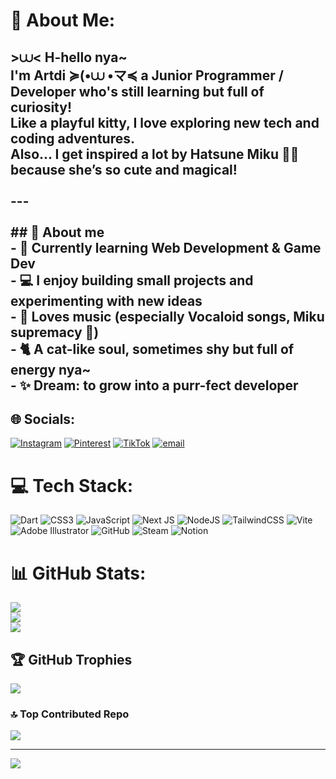 # 💫 About Me:
## >⩊< H-hello nya~  <br>I'm **Artdi** ≽(•⩊ •マ≼ a **Junior Programmer / Developer** who's still learning but full of curiosity!  <br>Like a playful kitty, I love exploring new tech and coding adventures.  <br>Also... I get inspired a lot by **Hatsune Miku** 🎤💙 because she’s so cute and magical!  <br><br>---<br><br>## 🐾 About me  <br>- 🌱 Currently learning **Web Development & Game Dev**  <br>- 💻 I enjoy building small projects and experimenting with new ideas  <br>- 🎵 Loves music (especially Vocaloid songs, Miku supremacy 💙)  <br>- 🐈 A cat-like soul, sometimes shy but full of energy nya~  <br>- ✨ Dream: to grow into a purr-fect developer  


## 🌐 Socials:
[![Instagram](https://img.shields.io/badge/Instagram-%23E4405F.svg?logo=Instagram&logoColor=white)](https://www.instagram.com/artdi1804/) [![Pinterest](https://img.shields.io/badge/Pinterest-%23E60023.svg?logo=Pinterest&logoColor=white)](https://pinterest.com/Artnyaw) [![TikTok](https://img.shields.io/badge/TikTok-%23000000.svg?logo=TikTok&logoColor=white)](https://tiktok.com/@kianaard) [![email](https://img.shields.io/badge/Email-D14836?logo=gmail&logoColor=white)](mailto:ardylagita18@gmail.com) 

# 💻 Tech Stack:
![Dart](https://img.shields.io/badge/dart-%230175C2.svg?style=for-the-badge&logo=dart&logoColor=white) ![CSS3](https://img.shields.io/badge/css3-%231572B6.svg?style=for-the-badge&logo=css3&logoColor=white) ![JavaScript](https://img.shields.io/badge/javascript-%23323330.svg?style=for-the-badge&logo=javascript&logoColor=%23F7DF1E) ![Next JS](https://img.shields.io/badge/Next-black?style=for-the-badge&logo=next.js&logoColor=white) ![NodeJS](https://img.shields.io/badge/node.js-6DA55F?style=for-the-badge&logo=node.js&logoColor=white) ![TailwindCSS](https://img.shields.io/badge/tailwindcss-%2338B2AC.svg?style=for-the-badge&logo=tailwind-css&logoColor=white) ![Vite](https://img.shields.io/badge/vite-%23646CFF.svg?style=for-the-badge&logo=vite&logoColor=white) ![Adobe Illustrator](https://img.shields.io/badge/adobe%20illustrator-%23FF9A00.svg?style=for-the-badge&logo=adobe%20illustrator&logoColor=white) ![GitHub](https://img.shields.io/badge/github-%23121011.svg?style=for-the-badge&logo=github&logoColor=white) ![Steam](https://img.shields.io/badge/steam-%23000000.svg?style=for-the-badge&logo=steam&logoColor=white) ![Notion](https://img.shields.io/badge/Notion-%23000000.svg?style=for-the-badge&logo=notion&logoColor=white)
# 📊 GitHub Stats:
![](https://github-readme-stats.vercel.app/api?username=Artdi123&theme=dark&hide_border=false&include_all_commits=true&count_private=false)<br/>
![](https://nirzak-streak-stats.vercel.app/?user=Artdi123&theme=dark&hide_border=false)<br/>
![](https://github-readme-stats.vercel.app/api/top-langs/?username=Artdi123&theme=dark&hide_border=false&include_all_commits=true&count_private=false&layout=compact)

## 🏆 GitHub Trophies
![](https://github-profile-trophy.vercel.app/?username=Artdi123&theme=tokyonight&no-frame=false&no-bg=false&margin-w=4)

### 🔝 Top Contributed Repo
![](https://github-contributor-stats.vercel.app/api?username=Artdi123&limit=5&theme=tokyonight&combine_all_yearly_contributions=true)

---
[![](https://visitcount.itsvg.in/api?id=Artdi123&icon=4&color=0)](https://visitcount.itsvg.in)

<!-- Proudly created with GPRM ( https://gprm.itsvg.in ) -->
